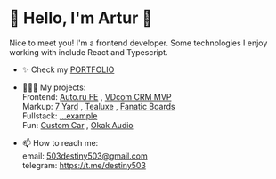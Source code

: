 # 🌊 Hello, I'm Artur 🚀

Nice to meet you! I'm a frontend developer. Some technologies I enjoy working with include React and Typescript.<br>

- ✨ Check my [PORTFOLIO](https://destiny503.github.io/portfolio/)<br>

- 👩🏾‍💻 My projects:<br>
Frontend: [Auto.ru FE](https://github.com/destiny503/autoru-filter-extended-react) , [VDcom CRM MVP](https://github.com/destiny503/vdcom-test)<br>
Markup: [7 Yard](https://github.com/destiny503/7-yard-cafe) , [Tealuxe](https://github.com/destiny503/tealuxe) , [Fanatic Boards](https://github.com/destiny503/fanatic-boards)<br>
Fullstack: [...example](https://github.com/destiny503/some-pern)<br>
Fun: [Custom Car](https://github.com/destiny503/custom-car) , [Okak Audio](https://github.com/destiny503/okak)<br>
- 📫 How to reach me:<br>
email: 503destiny503@gmail.com<br>
telegram: https://t.me/destiny503<br>
